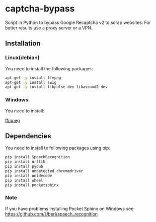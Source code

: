 # captcha-bypass

Script in Python to bypass Google Recaptcha v2 to scrap websites. For better results use a proxy server or a VPN.

## Installation

### Linux(debian)

You need to install the following packages:

```bash
apt-get -y install ffmpeg
apt-get -y install swig
apt-get -y install libpulse-dev libasound2-dev
```

### Windows

You need to install:

[ffmpeg](https://ffmpeg.org/download.html)


## Dependencies
You need to install te following packages using pip:
```bash
pip install SpeechRecognition
pip install urllib
pip install pydub
pip install undetected_chromedriver
pip install unidecode
pip install wheel
pip install pocketsphinx
```

### Note

If you have problems installing Pocket Sphinx on Windows see: https://github.com/Uberi/speech_recognition
